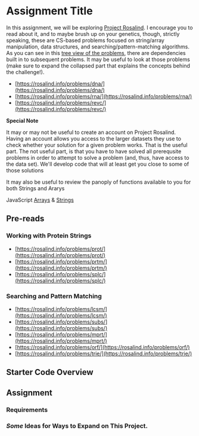 # Assignment Title

In this assignment, we will be exploring [Project Rosalind](https://rosalind.info/). I encourage you to read about it, and to maybe brush up on your genetics, though, strictly speaking, these are CS-based problems focused on string/array manipulation, data structures, and searching/pattern-matching algorithms. As you can see in this [tree view of the problems](https://rosalind.info/problems/tree-view/), there are dependencies built in to subsequent problems. It may be useful to look at those problems (make sure to expand the collapsed part that explains the concepts behind the challenge!).

* [https://rosalind.info/problems/dna/](https://rosalind.info/problems/dna/)
* [https://rosalind.info/problems/rna/](https://rosalind.info/problems/rna/)
* [https://rosalind.info/problems/revc/](https://rosalind.info/problems/revc/)

**Special Note**

It may or may not be useful to create an account on Project Rosalind. Having an account allows you access to the larger datasets they use to check whether your solution for a given problem works. That is the useful part. The not useful part, is that you have to have solved all prerequsite problems in order to attempt to solve a problem (and, thus, have access to the data set). We'll develop code that will at least get you close to some of those solutions

It may also be useful to review the panoply of functions available to you for both Strings and Ararys

JavaScript [Arrays](https://developer.mozilla.org/en-US/docs/Web/JavaScript/Reference/Global_Objects/Array) & [Strings](https://developer.mozilla.org/en-US/docs/Web/JavaScript/Reference/Global_Objects/String)

## Pre-reads

### Working with Protein Strings
* [https://rosalind.info/problems/prot/](https://rosalind.info/problems/prot/)
* [https://rosalind.info/problems/prtm/](https://rosalind.info/problems/prtm/)
* [https://rosalind.info/problems/splc/](https://rosalind.info/problems/splc/)

### Searching and Pattern Matching
* [https://rosalind.info/problems/lcsm/](https://rosalind.info/problems/lcsm/)
* [https://rosalind.info/problems/subs/](https://rosalind.info/problems/subs/)
* [https://rosalind.info/problems/mprt/](https://rosalind.info/problems/mprt/)
* [https://rosalind.info/problems/orf/](https://rosalind.info/problems/orf/)
* [https://rosalind.info/problems/trie/](https://rosalind.info/problems/trie/)

## Starter Code Overview

## Assignment 

### Requirements

### _Some_ Ideas for Ways to Expand on This Project. 

<!--- Footnotes --->
